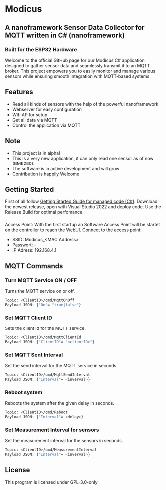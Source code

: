 # Modicus
## A nanoframework Sensor Data Collector for MQTT written in C# (nanoframework)
### Built for the ESP32 Hardware

Welcome to the official GitHub page for our Modicus C# application designed to gather sensor data and seamlessly transmit it to an MQTT broker. This project empowers you to easily monitor and manage various sensors while ensuring smooth integration with MQTT-based systems.

## Features

- Read all kinds of sensors with the help of the powerful nanoframework
- Webserver for easy configuration
- Wifi AP for setup
- Get all data via MQTT
- Control the application via MQTT

## Note
- This project is in alpha!
- This is a very new application, it can only read one sensor as of now (BME280). 
- The software is in active development and will grow
- Contribution is happily Welcome

## Getting Started 
First of all follow [Getting Started Guide for managed code (C#)](https://docs.nanoframework.net/content/getting-started-guides/getting-started-managed.html).
Download the newest release, open with Visual Studio 2022 and deploy code. Use the Release Build for optimal perfomance.

###
Access Point: With the first startup an Software Access Point will be startet on the controller to reach the WebUI. 
Connect to the access point:
 - SSID: Modicus_&#60;MAC Address&#62;
 - Passwort: -
 - IP Adress: 192.168.4.1
## MQTT Commands

### Turn MQTT Service ON / OFF
Turns the MQTT service on or off.
```sh
Topic: <ClientID>/cmd/MqttOnOff
Payload JSON: {"On"= "true|false"}
```

### Set MQTT Client ID
Sets the client id for the MQTT service.
```sh
Topic: <ClientID>/cmd/MqttClientId
Payload JSON: {"ClientID"= "<clientID>"}
```
### Set MQTT Sent Interval 
Set the send interval for the MQTT service in seconds.
```sh
Topic: <ClientID>/cmd/MqttSendInterval
Payload JSON: {"Interval"= <inverval>}
```

### Reboot system
Reboots the system after the given delay in seconds.
```sh
Topic: <ClientID>/cmd/Reboot
Payload JSON: {"Interval"= <delay>}
```

### Set Measurement Interval for sensors
Set the measurement interval for the sensors in seconds.
```sh
Topic: <ClientID>/cmd/MeasurementInterval
Payload JSON: {"Interval"= <inverval>}
```

## License
This program is licensed under GPL-3.0-only
